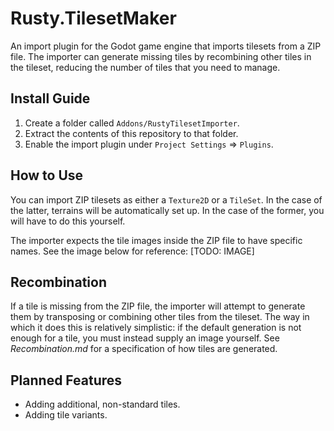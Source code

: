 # Rusty.TilesetMaker
An import plugin for the Godot game engine that imports tilesets from a ZIP file. The importer can generate missing tiles by recombining other tiles in the tileset, reducing the number of tiles that you need to manage.

## Install Guide
1. Create a folder called `Addons/RustyTilesetImporter`.
2. Extract the contents of this repository to that folder.
3. Enable the import plugin under `Project Settings` => `Plugins`.

## How to Use
You can import ZIP tilesets as either a `Texture2D` or a `TileSet`. In the case of the latter, terrains will be automatically set up. In the case of the former, you will have to do this yourself.

The importer expects the tile images inside the ZIP file to have specific names. See the image below for reference:
[TODO: IMAGE]

## Recombination
If a tile is missing from the ZIP file, the importer will attempt to generate them by transposing or combining other tiles from the tileset. The way in which it does this is relatively simplistic: if the default generation is not enough for a tile, you must instead supply an image yourself. See *Recombination.md* for a specification of how tiles are generated.

## Planned Features
- Adding additional, non-standard tiles.
- Adding tile variants.
